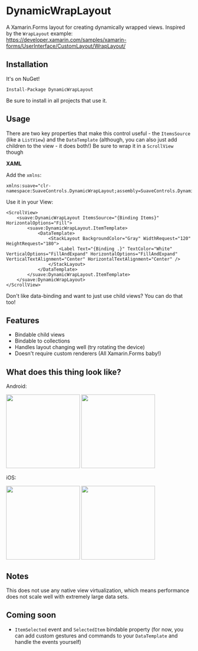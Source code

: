 # DynamicWrapLayout
A Xamarin.Forms layout for creating dynamically wrapped views. Inspired by the `WrapLayout` example: https://developer.xamarin.com/samples/xamarin-forms/UserInterface/CustomLayout/WrapLayout/

## Installation

It's on NuGet!
```
Install-Package DynamicWrapLayout
```

Be sure to install in all projects that use it.

## Usage

There are two key properties that make this control useful - the `ItemsSource` (like a `ListView`) and the `DataTemplate` (although, you can also just add children to the view - it does both!)
Be sure to wrap it in a `ScrollView` though

**XAML**

Add the `xmlns`:

```
xmlns:suave="clr-namespace:SuaveControls.DynamicWrapLayout;assembly=SuaveControls.DynamicWrapLayout"
```

Use it in your View:
```
<ScrollView>
    <suave:DynamicWrapLayout ItemsSource="{Binding Items}" HorizontalOptions="Fill">
        <suave:DynamicWrapLayout.ItemTemplate>
            <DataTemplate>
                <StackLayout BackgroundColor="Gray" WidthRequest="120" HeightRequest="180">
                    <Label Text="{Binding .}" TextColor="White" VerticalOptions="FillAndExpand" HorizontalOptions="FillAndExpand" VerticalTextAlignment="Center" HorizontalTextAlignment="Center" />
                </StackLayout>
            </DataTemplate>
        </suave:DynamicWrapLayout.ItemTemplate>
    </suave:DynamicWrapLayout>
</ScrollView>
```

Don't like data-binding and want to just use child views? You can do that too!

<ScrollView>
    <suave:DynamicWrapLayout HorizontalOptions="Fill">
      <StackLayout BackgroundColor="Gray" WidthRequest="120" HeightRequest="180">
          <Label Text="0" TextColor="White" VerticalOptions="FillAndExpand" HorizontalOptions="FillAndExpand" VerticalTextAlignment="Center" HorizontalTextAlignment="Center" />
      </StackLayout>
      <StackLayout BackgroundColor="Gray" WidthRequest="120" HeightRequest="180">
          <Label Text="1" TextColor="White" VerticalOptions="FillAndExpand" HorizontalOptions="FillAndExpand" VerticalTextAlignment="Center" HorizontalTextAlignment="Center" />
      </StackLayout>
      <StackLayout BackgroundColor="Gray" WidthRequest="120" HeightRequest="180">
          <Label Text="2" TextColor="White" VerticalOptions="FillAndExpand" HorizontalOptions="FillAndExpand" VerticalTextAlignment="Center" HorizontalTextAlignment="Center" />
      </StackLayout>
      <StackLayout BackgroundColor="Gray" WidthRequest="120" HeightRequest="180">
          <Label Text="3" TextColor="White" VerticalOptions="FillAndExpand" HorizontalOptions="FillAndExpand" VerticalTextAlignment="Center" HorizontalTextAlignment="Center" />
      </StackLayout>
      <StackLayout BackgroundColor="Gray" WidthRequest="120" HeightRequest="180">
          <Label Text="4" TextColor="White" VerticalOptions="FillAndExpand" HorizontalOptions="FillAndExpand" VerticalTextAlignment="Center" HorizontalTextAlignment="Center" />
      </StackLayout>
    </suave:DynamicWrapLayout>
</ScrollView>

## Features

- Bindable child views
- Bindable to collections
- Handles layout changing well (try rotating the device)
- Doesn't require custom renderers (All Xamarin.Forms baby!)

## What does this thing look like?

Android:

<img src="https://i0.wp.com/alexdunndev.files.wordpress.com/2017/11/screen-shot-2017-11-29-at-11-11-08-am.png" width="200"/>
<img src="https://i1.wp.com/alexdunndev.files.wordpress.com/2017/11/screen-shot-2017-11-29-at-11-11-19-am.png" height="200"/>

iOS:

<img src="https://i1.wp.com/alexdunndev.files.wordpress.com/2017/11/screen-shot-2017-11-29-at-11-08-44-am.png" width="200"/>
<img src="https://i2.wp.com/alexdunndev.files.wordpress.com/2017/11/screen-shot-2017-11-29-at-11-09-09-am.png" height="200"/>


## Notes
This does not use any native view virtualization, which means performance does not scale well with extremely large data sets.

## Coming soon

- `ItemSelected` event and `SelectedItem` bindable property (for now, you can add custom gestures and commands to your `DataTemplate` and handle the events yourself)
